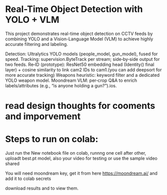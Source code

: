 # Real-Time Object Detection with YOLO + VLM

This project demonstrates real-time object detection on CCTV feeds by combining YOLO and a Vision-Language Model (VLM) to achieve highly accurate filtering and labeling.

Detection: Ultralytics YOLO models (people_model, gun_model), fused for speed.
Tracking: supervision.ByteTrack per stream; side‑by‑side output for two feeds.
Re‑ID (prototype): ResNet50 embedding head (Identity() final layer) + cosine similarity to link cam2 IDs to cam1.(you can add deepsort for more accurate tracking)
Weapons heuristic: keyword filter and a dedicated YOLO weapon model.
Moondream VLM: per‑crop Q&A to enrich labels/attributes (e.g., “is anyone holding a gun?”).ios.

# read design thoughts for cooments and imporvement

# Steps to run on colab:

Just run the New notebook file on colab, runnng one cell after other, uploadt best.pt model, also your video for testing  or use the sample video shared

You will need moondream key, get it from here https://moondream.ai/ and add it to colab secrets

download results and to view them.






